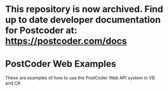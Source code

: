 # This repository is now archived. Find up to date developer documentation for Postcoder at: https://postcoder.com/docs

PostCoder Web Examples
======================

These are examples of how to use the PostCoder Web API system in VB and C#.
